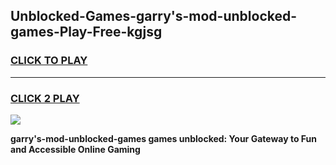 
## Unblocked-Games-garry's-mod-unblocked-games-Play-Free-kgjsg
<h3>
<a href="https://premium76.site?title=garry's-mod-unblocked-games&ref=23A">CLICK TO PLAY</a></h3>
<hr>

<h3>
<a href="https://premium76.site?title=garry's-mod-unblocked-games&ref=23A">CLICK 2 PLAY</a>
  
</h3>

<a href="https://premium76.site?title=garry's-mod-unblocked-games&ref=23A"><img src="https://clearcache.store/games.png"></a>


**garry's-mod-unblocked-games games unblocked: Your Gateway to Fun and Accessible Online Gaming**
